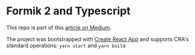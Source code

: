 # Formik 2 and Typescript
This repo is part of this [article on Medium](https://freddixx.medium.com/master-forms-in-react-with-formik-2-and-typescript-fed3b89f03).


The project was bootstrapped with [Create React App](https://github.com/facebook/create-react-app) and supports CRA's standard operations: `yarn start` and `yarn build`.